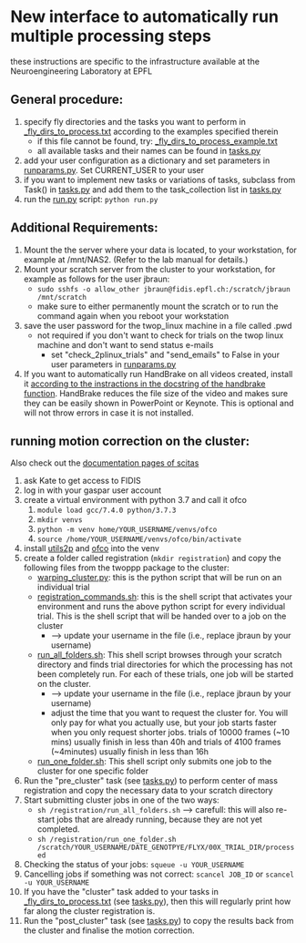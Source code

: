 # New interface to automatically run multiple processing steps
these instructions are specific to the infrastructure available at the Neuroengineering Laboratory at EPFL

## General procedure:
1. specify fly directories and the tasks you want to perform in [_fly_dirs_to_process.txt](_fly_dirs_to_process.txt) according to the examples specified therein
    - if this file cannot be found, try: [_fly_dirs_to_process_example.txt](_fly_dirs_to_process_example.txt)
    - all available tasks and their names can be found in [tasks.py](tasks.py)
2. add your user configuration as a dictionary and set parameters in [runparams.py](runparams.py). Set CURRENT_USER to your user
3. if you want to implement new tasks or variations of tasks, subclass from Task() in [tasks.py](tasks.py) and add them to the task_collection list in [tasks.py](tasks.py)
4. run the [run.py](run.py) script: ```python run.py```

## Additional Requirements:
1. Mount the the server where your data is located, to your workstation, for example at /mnt/NAS2. (Refer to the lab manual for details.)
2. Mount your scratch server from the cluster to your workstation, for example as follows for the user jbraun:
    - ```sudo sshfs -o allow_other jbraun@fidis.epfl.ch:/scratch/jbraun /mnt/scratch```
    - make sure to either permanently mount the scratch or to run the command again when you reboot your workstation
3. save the user password for the twop_linux machine in a file called .pwd
    - not required if you don't want to check for trials on the twop linux machine and don't want to send status e-mails
        - set "check_2plinux_trials" and "send_emails" to False in your user parameters in [runparams.py](runparams.py)
4. If you want to automatically run HandBrake on all videos created, install it [according to the instractions in the docstring of the handbrake function](../plot/videos.py). HandBrake reduces the file size of the video and makes sure they can be easily shown in PowerPoint or Keynote. This is optional and will not throw errors in case it is not installed.

## running motion correction on the cluster:
Also check out the [documentation pages of scitas](https://scitas-data.epfl.ch/kb)
1. ask Kate to get access to FIDIS
2. log in with your gaspar user account
3. create a virtual environment with python 3.7 and call it ofco
    1. ```module load gcc/7.4.0 python/3.7.3```
    2. ```mkdir venvs```
    3. ```python -m venv home/YOUR_USERNAME/venvs/ofco```
    4. ```source /home/YOUR_USERNAME/venvs/ofco/bin/activate```
4. install [utils2p](https://github.com/NeLy-EPFL/utils2p) and [ofco](https://github.com/NeLy-EPFL/ofco) into the venv
5. create a folder called registration (```mkdir registration```) and copy the following files from the twoppp package to the cluster:
    - [warping_cluster.py](../register/warping_cluster.py): this is the python script that will be run on an individual trial
    - [registration_commands.sh](../register/registration_commands.sh): this is the shell script that activates your environment and runs the above python script for every individual trial. This is the shell script that will be handed over to a job on the cluster
        - --> update your username in the file (i.e., replace jbraun by your username)
    - [run_all_folders.sh](../register/run_all_folders.sh): This shell script browses through your scratch directory and finds trial directories for which the processing has not been completely run. For each of these trials, one job will be started on the cluster.
        -  --> update your username in the file (i.e., replace jbraun by your username)
        - adjust the time that you want to request the cluster for. You will only pay for what you actually use, but your job starts faster when you only request shorter jobs. trials of 10000 frames (\~10 mins) usually finish in less than 40h and trials of 4100 frames (\~4minutes) usually finish in less than 16h
    - [run_one_folder.sh](../register/run_one_folder.sh): This shell script only submits one job to the cluster for one specific folder
6. Run the "pre_cluster" task (see [tasks.py](tasks.py)) to perform center of mass registration and copy the necessary data to your scratch directory 
7. Start submitting cluster jobs in one of the two ways:
    - ```sh /registration/run_all_folders.sh``` --> carefull: this will also re-start jobs that are already running, because they are not yet completed.
    - ```sh /registration/run_one_folder.sh /scratch/YOUR_USERNAME/DATE_GENOTPYE/FLYX/00X_TRIAL_DIR/processed```
8. Checking the status of your jobs: ```squeue -u YOUR_USERNAME```
9. Cancelling jobs if something was not correct: ```scancel JOB_ID``` or ```scancel -u YOUR_USERNAME```
10. If you have the "cluster" task added to your tasks in [_fly_dirs_to_process.txt](_fly_dirs_to_process.txt) (see [tasks.py](tasks.py)), then this will regularly print how far along the cluster registration is.
11. Run the "post_cluster" task (see [tasks.py](tasks.py)) to copy the results back from the cluster and finalise the motion correction.
